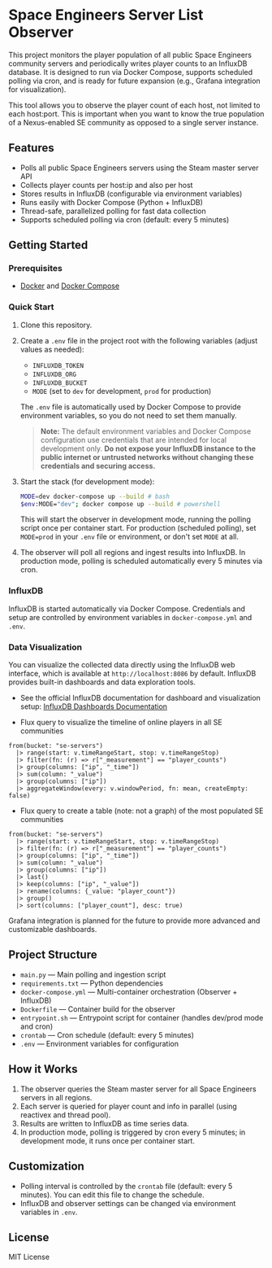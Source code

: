 
# Space Engineers Server List Observer

This project monitors the player population of all public Space Engineers community servers and periodically writes player counts to an InfluxDB database. It is designed to run via Docker Compose, supports scheduled polling via cron, and is ready for future expansion (e.g., Grafana integration for visualization).

This tool allows you to observe the player count of each host, not limited to each host:port. This is important when you want to know the true population of a Nexus-enabled SE community as opposed to a single server instance.

## Features
- Polls all public Space Engineers servers using the Steam master server API
- Collects player counts per host:ip and also per host
- Stores results in InfluxDB (configurable via environment variables)
- Runs easily with Docker Compose (Python + InfluxDB)
- Thread-safe, parallelized polling for fast data collection
- Supports scheduled polling via cron (default: every 5 minutes)

## Getting Started

### Prerequisites
- [Docker](https://www.docker.com/) and [Docker Compose](https://docs.docker.com/compose/)


### Quick Start
1. Clone this repository.
2. Create a `.env` file in the project root with the following variables (adjust values as needed):
   - `INFLUXDB_TOKEN`
   - `INFLUXDB_ORG`
   - `INFLUXDB_BUCKET`
   - `MODE` (set to `dev` for development, `prod` for production)
   
   The `.env` file is automatically used by Docker Compose to provide environment variables, so you do not need to set them manually.

   > **Note:** The default environment variables and Docker Compose configuration use credentials that are intended for local development only. **Do not expose your InfluxDB instance to the public internet or untrusted networks without changing these credentials and securing access.**
3. Start the stack (for development mode):
   ```sh
   MODE=dev docker-compose up --build # bash
   $env:MODE="dev"; docker compose up --build # powershell
   ```
   This will start the observer in development mode, running the polling script once per container start. For production (scheduled polling), set `MODE=prod` in your `.env` file or environment, or don't set `MODE` at all.
4. The observer will poll all regions and ingest results into InfluxDB. In production mode, polling is scheduled automatically every 5 minutes via cron.

### InfluxDB
InfluxDB is started automatically via Docker Compose. Credentials and setup are controlled by environment variables in `docker-compose.yml` and `.env`.

### Data Visualization
You can visualize the collected data directly using the InfluxDB web interface, which is available at `http://localhost:8086` by default. InfluxDB provides built-in dashboards and data exploration tools.

- See the official InfluxDB documentation for dashboard and visualization setup: [InfluxDB Dashboards Documentation](https://docs.influxdata.com/influxdb/latest/visualize-data/dashboards/)

- Flux query to visualize the timeline of online players in all SE communities
```
from(bucket: "se-servers")
  |> range(start: v.timeRangeStart, stop: v.timeRangeStop)
  |> filter(fn: (r) => r["_measurement"] == "player_counts")
  |> group(columns: ["ip", "_time"])
  |> sum(column: "_value")
  |> group(columns: ["ip"])
  |> aggregateWindow(every: v.windowPeriod, fn: mean, createEmpty: false)
```

- Flux query to create a table (note: not a graph) of the most populated SE communities
```
from(bucket: "se-servers")
  |> range(start: v.timeRangeStart, stop: v.timeRangeStop)
  |> filter(fn: (r) => r["_measurement"] == "player_counts")
  |> group(columns: ["ip", "_time"])
  |> sum(column: "_value")
  |> group(columns: ["ip"])
  |> last()
  |> keep(columns: ["ip", "_value"])
  |> rename(columns: {_value: "player_count"})
  |> group()
  |> sort(columns: ["player_count"], desc: true)
```

Grafana integration is planned for the future to provide more advanced and customizable dashboards.

## Project Structure
- `main.py` — Main polling and ingestion script
- `requirements.txt` — Python dependencies
- `docker-compose.yml` — Multi-container orchestration (Observer + InfluxDB)
- `Dockerfile` — Container build for the observer
- `entrypoint.sh` — Entrypoint script for container (handles dev/prod mode and cron)
- `crontab` — Cron schedule (default: every 5 minutes)
- `.env` — Environment variables for configuration

## How it Works
1. The observer queries the Steam master server for all Space Engineers servers in all regions.
2. Each server is queried for player count and info in parallel (using reactivex and thread pool).
3. Results are written to InfluxDB as time series data.
4. In production mode, polling is triggered by cron every 5 minutes; in development mode, it runs once per container start.

## Customization
- Polling interval is controlled by the `crontab` file (default: every 5 minutes). You can edit this file to change the schedule.
- InfluxDB and observer settings can be changed via environment variables in `.env`.

## License
MIT License
